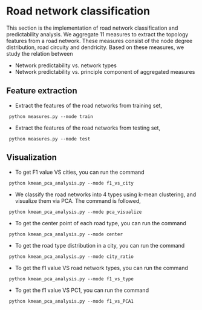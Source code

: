 # Road network classification

This section is the implementation of road network classification and predictability analysis. We aggregate 11 measures to extract the topology features from a road network. These measures consist of the node degree distribution, road circuity and dendricity. Based on these measures, we study the relation between

* Network predictability vs. network types
* Network predictability vs. principle component of aggregated measures

## Feature extraction
* Extract the features of the road networks from training set,
```
 python measures.py --mode train
```
* Extract the features of the road networks from testing set,
```
 python measures.py --mode test
```

## Visualization

* To get F1 value VS cities, you can run the command
```
 python kmean_pca_analysis.py --mode f1_vs_city
```
* We classify the road networks into 4 types using k-mean clustering, and visualize them via PCA. The command is followed,
```
 python kmean_pca_analysis.py --mode pca_visualize
```
* To get the center point of each road type, you can run the command
```
 python kmean_pca_analysis.py --mode center
```
* To get the road type distribution in a city, you can run the command
```
 python kmean_pca_analysis.py --mode city_ratio
```
* To get the f1 value VS road network types, you can run the command
```
 python kmean_pca_analysis.py --mode f1_vs_type
```
* To get the f1 value VS PC1, you can run the command
```
 python kmean_pca_analysis.py --mode f1_vs_PCA1
```
